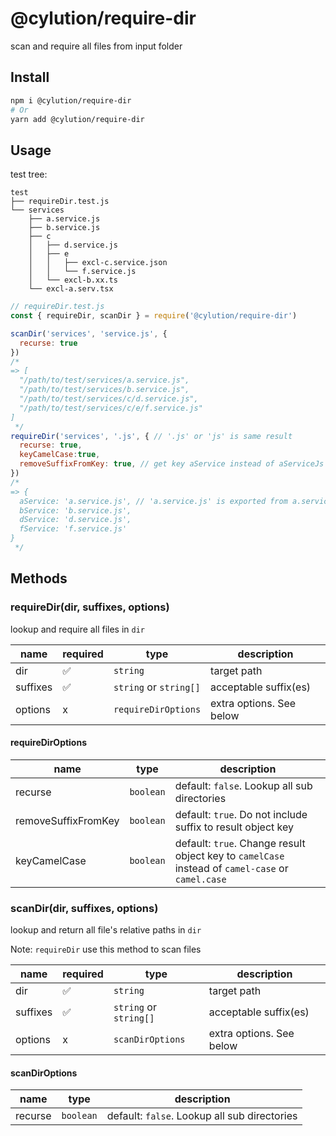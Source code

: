 # @cylution/require-dir

scan and require all files from input folder

## Install
```bash
npm i @cylution/require-dir
# Or
yarn add @cylution/require-dir 
```

## Usage
test tree:
```text
test
├── requireDir.test.js
└── services
    ├── a.service.js
    ├── b.service.js
    ├── c
    │   ├── d.service.js
    │   ├── e
    │   │   ├── excl-c.service.json
    │   │   └── f.service.js
    │   └── excl-b.xx.ts
    └── excl-a.serv.tsx
```

```js
// requireDir.test.js
const { requireDir, scanDir } = require('@cylution/require-dir')

scanDir('services', 'service.js', {
  recurse: true
})
/*
=> [
  "/path/to/test/services/a.service.js",
  "/path/to/test/services/b.service.js",
  "/path/to/test/services/c/d.service.js",
  "/path/to/test/services/c/e/f.service.js"
]
 */
requireDir('services', '.js', { // '.js' or 'js' is same result
  recurse: true,
  keyCamelCase:true,
  removeSuffixFromKey: true, // get key aService instead of aServiceJs
})
/*
=> {
  aService: 'a.service.js', // 'a.service.js' is exported from a.service.js
  bService: 'b.service.js',
  dService: 'd.service.js',
  fService: 'f.service.js'
}
 */
```

## Methods

### requireDir(dir, suffixes, options)
lookup and require all files in `dir`

name | required |type | description
---|---|---|---
dir|✅|`string`|target path
suffixes|✅|`string` or `string[]`|acceptable suffix(es)
options|x|`requireDirOptions`|extra options. See below

#### requireDirOptions
name|type|description
---|---|---
recurse|`boolean`|default: `false`. Lookup all sub directories
removeSuffixFromKey|`boolean`|default: `true`. Do not include suffix to result object key
keyCamelCase|`boolean`|default: `true`. Change result object key to `camelCase` instead of `camel-case` or `camel.case`

### scanDir(dir, suffixes, options)
lookup and return all file's relative paths in `dir`

Note: `requireDir` use this method to scan files

name | required |type | description
---|---|---|---
dir|✅|`string`|target path
suffixes|✅|`string` or `string[]`|acceptable suffix(es)
options|x|`scanDirOptions`|extra options. See below

#### scanDirOptions
name|type|description
---|---|---
recurse|`boolean`|default: `false`. Lookup all sub directories
